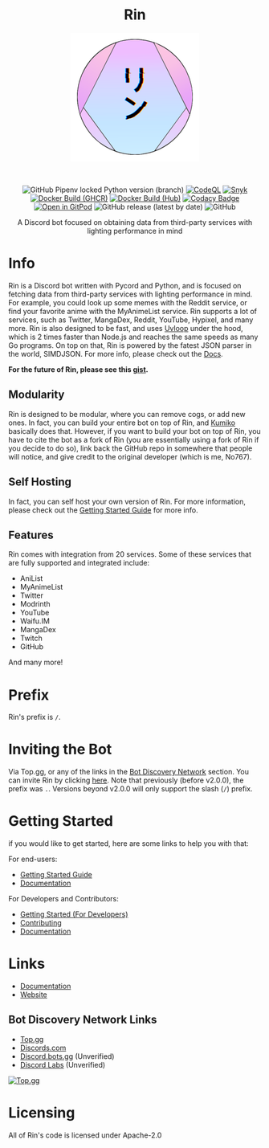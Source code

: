 <div align=center>

# Rin

![Rin's Logo](./assets/rin-logo.png)

<br/>

![GitHub Pipenv locked Python version (branch)](https://img.shields.io/github/pipenv/locked/python-version/No767/Rin/dev?label=Python&logo=python&logoColor=white) 
[![CodeQL](https://github.com/No767/Rin/actions/workflows/codeql-analysis.yml/badge.svg?branch=dev)](https://github.com/No767/Rin/actions/workflows/codeql-analysis.yml) [![Snyk](https://github.com/No767/Rin/actions/workflows/snyk.yml/badge.svg?branch=dev)](https://github.com/No767/Rin/actions/workflows/snyk.yml) [![Docker Build (GHCR)](https://github.com/No767/Rin/actions/workflows/docker-build-ghcr.yml/badge.svg)](https://github.com/No767/Rin/actions/workflows/docker-build-ghcr.yml) [![Docker Build (Hub)](https://github.com/No767/Rin/actions/workflows/docker-build-hub.yml/badge.svg)](https://github.com/No767/Rin/actions/workflows/docker-build-hub.yml) [![Codacy Badge](https://app.codacy.com/project/badge/Grade/ec2cf4ceacc746b3a4570d324c843a4b)](https://www.codacy.com/gh/No767/Rin/dashboard?utm_source=github.com&amp;utm_medium=referral&amp;utm_content=No767/Rin&amp;utm_campaign=Badge_Grade) [![Open in GitPod](https://img.shields.io/badge/Open%20in%20-GitPod-blue?logo=gitpod)](https://gitpod.io/#https://github.com/No767/Rin) ![GitHub release (latest by date)](https://img.shields.io/github/v/release/No767/Rin?label=Release&logo=github) ![GitHub](https://img.shields.io/github/license/No767/Rin?label=License&logo=github)

A Discord bot focused on obtaining data from third-party services with lighting performance in mind

<div align=left>

# Info

Rin is a Discord bot written with Pycord and Python, and is focused on fetching data from third-party services with lighting performance in mind. For example, you could look up some memes with the Reddit service, 
or find your favorite anime with the MyAnimeList service. Rin supports a lot of services, such as Twitter, MangaDex, Reddit, YouTube, Hypixel, and many more. Rin is also designed to be fast, and uses [Uvloop](https://github.com/MagicStack/uvloop) under the 
hood, which is 2 times faster than Node.js and reaches the same speeds as many Go programs. On top on that, Rin is powered by the fatest JSON parser in the world, SIMDJSON. For more info, please check out the [Docs](https://docs.rinbot.live/).

**For the future of Rin, please see this [gist](https://gist.github.com/No767/de27c61dc471ac331a45ea7c2bda62c0).**
## Modularity

Rin is designed to be modular, where you can remove cogs, or add new ones. In fact, you can build your entire bot on top of Rin, and [Kumiko](https://github.com/No767/Kumiko) basically does that. However, if you want to build your bot on top of Rin, you have to cite the bot as a fork of Rin (you are essentially using a fork of Rin if you decide to do so), link back the GitHub repo in somewhere that people will notice, and give credit to the original developer (which is me, No767).

## Self Hosting

In fact, you can self host your own version of Rin. For more information, please check out the [Getting Started Guide](./Community/getting-started-guide.md) for more info.
## Features

Rin comes with integration from 20 services. Some of these services that are fully supported and integrated include:

- AniList
- MyAnimeList
- Twitter
- Modrinth
- YouTube
- Waifu.IM
- MangaDex
- Twitch
- GitHub

And many more!

# Prefix

Rin's prefix is `/`.

# Inviting the Bot

Via Top.gg, or any of the links in the [Bot Discovery Network](https://github.com/No767/Rin#bot-discovery-network-links) section. You can invite Rin by clicking [here](https://top.gg/bot/865883525932253184/invite). Note that previously (before v2.0.0), the prefix was `.`. Versions beyond v2.0.0 will only support the slash (`/`) prefix.

# Getting Started

if you would like to get started, here are some links to help you with that:

For end-users:
- [Getting Started Guide](./Community/getting-started-guide.md)
- [Documentation](https://docs.rinbot.live)

For Developers and Contributors:
- [Getting Started (For Developers)](https://github.com/No767/Rin/blob/dev/Community/getting-started-rin.md)
- [Contributing](https://github.com/No767/Rin/blob/dev/Community/contributing.md)
- [Documentation](https://docs.rinbot.live)

# Links 

- [Documentation](https://docs.rinbot.live)
- [Website](https://rinbot.live)

## Bot Discovery Network Links

- [Top.gg](https://top.gg/bot/865883525932253184)
- [Discords.com](https://discords.com/bots/bot/865883525932253184)
- [Discord.bots.gg](https://discord.bots.gg/bots/865883525932253184) (Unverified)
- [Discord Labs](https://bots.discordlabs.org/bot/865883525932253184) (Unverified)

[![Top.gg](https://top.gg/api/widget/865883525932253184.svg)](https://top.gg/bot/865883525932253184)

# Licensing

All of Rin's code is licensed under Apache-2.0
